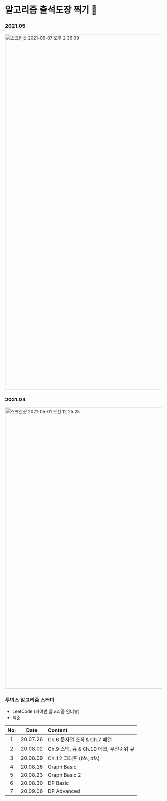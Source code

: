 # 알고리즘 출석도장 찍기 👀 

### 2021.05 

<img width="1142" alt="스크린샷 2021-06-07 오후 2 36 09" src="https://user-images.githubusercontent.com/43749571/120965154-6b5e4600-c79f-11eb-8031-302155d17db4.png">

<br> 

### 2021.04 

<img width="903" alt="스크린샷 2021-05-01 오전 12 25 25" src="https://user-images.githubusercontent.com/43749571/116717364-c61fb780-aa13-11eb-8d78-77a80c916c32.png">

<br>

### 투빅스 알고리즘 스터디 

* LeetCode (파이썬 알고리즘 인터뷰)
* 백준

|No.|Date|Content| 
|:---:|:---:|:---|
|1|20.07.26|Ch.6 문자열 조작 & Ch.7 배열|
|2|20.08.02|Ch.9 스택, 큐 & Ch.10 데크, 우선순위 큐|
|3|20.08.09|Ch.12 그래프 (bfs, dfs)|
|4|20.08.16|Graph Basic|
|5|20.08.23|Graph Basic 2|
|6|20.08.30|DP Basic|
|7|20.09.06|DP Advanced|
